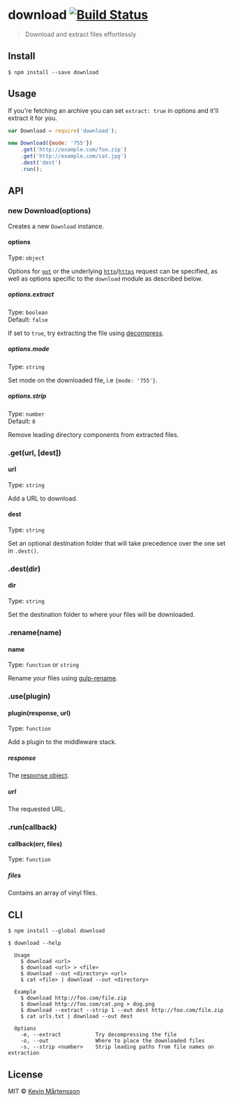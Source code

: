 # download [![Build Status](https://travis-ci.org/kevva/download.svg?branch=master)](https://travis-ci.org/kevva/download)

> Download and extract files effortlessly


## Install

```
$ npm install --save download
```


## Usage

If you're fetching an archive you can set `extract: true` in options and
it'll extract it for you.

```js
var Download = require('download');

new Download({mode: '755'})
    .get('http://example.com/foo.zip')
    .get('http://example.com/cat.jpg')
    .dest('dest')
    .run();
```


## API

### new Download(options)

Creates a new `Download` instance.

#### options

Type: `object`

Options for [`got`](https://github.com/sindresorhus/got) or the underlying [`http`](https://nodejs.org/api/http.html#http_http_request_options_callback)/[`https`](https://nodejs.org/api/https.html#https_https_request_options_callback) request can be specified,
as well as options specific to the `download` module as described below.

##### options.extract

Type: `boolean`  
Default: `false`

If set to `true`, try extracting the file using [decompress](https://github.com/kevva/decompress/).

##### options.mode

Type: `string`

Set mode on the downloaded file, i.e `{mode: '755'}`.

##### options.strip

Type: `number`  
Default: `0`

Remove leading directory components from extracted files.

### .get(url, [dest])

#### url

Type: `string`

Add a URL to download.

#### dest

Type: `string`

Set an optional destination folder that will take precedence over the one set in 
`.dest()`.

### .dest(dir)

#### dir

Type: `string`

Set the destination folder to where your files will be downloaded.

### .rename(name)

#### name

Type: `function` or `string`

Rename your files using [gulp-rename](https://github.com/hparra/gulp-rename).

### .use(plugin)

#### plugin(response, url)

Type: `function`

Add a plugin to the middleware stack.

##### response

The [response object](http://nodejs.org/api/http.html#http_http_incomingmessage).

##### url

The requested URL.

### .run(callback)

#### callback(err, files)

Type: `function`

##### files

Contains an array of vinyl files.


## CLI

```
$ npm install --global download
```

```
$ download --help

  Usage
    $ download <url>
    $ download <url> > <file>
    $ download --out <directory> <url>
    $ cat <file> | download --out <directory>

  Example
    $ download http://foo.com/file.zip
    $ download http://foo.com/cat.png > dog.png
    $ download --extract --strip 1 --out dest http://foo.com/file.zip
    $ cat urls.txt | download --out dest

  Options
    -e, --extract           Try decompressing the file
    -o, --out               Where to place the downloaded files
    -s, --strip <number>    Strip leading paths from file names on extraction
```


## License

MIT © [Kevin Mårtensson](http://kevinmartensson.com)
